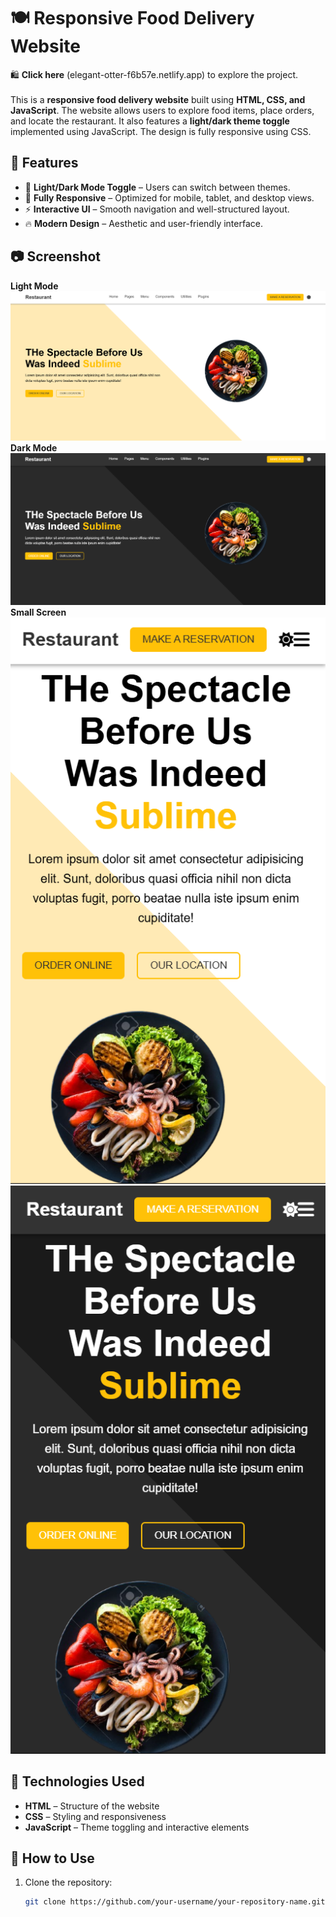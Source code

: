 # 🍽️ Responsive Food Delivery Website
🛍️ **Click here** (elegant-otter-f6b57e.netlify.app) to explore the project.  
<br/>
This is a **responsive food delivery website** built using **HTML, CSS, and JavaScript**. The website allows users to explore food items, place orders, and locate the restaurant. It also features a **light/dark theme toggle** implemented using JavaScript. The design is fully responsive using CSS.

## 🌟 Features

- 🎨 **Light/Dark Mode Toggle** – Users can switch between themes.
- 📱 **Fully Responsive** – Optimized for mobile, tablet, and desktop views.
- ⚡ **Interactive UI** – Smooth navigation and well-structured layout.
- 🔥 **Modern Design** – Aesthetic and user-friendly interface.

## 📷 Screenshot

**Light Mode**
![Food Delivery Website Preview](Demo_Look/demo_1.png)
<br/>
**Dark Mode**
![Food Delivery Website Preview](Demo_Look/demo_2.png)
<br/>
**Small Screen**
<br/>
![Food Delivery Website Preview](Demo_Look/sdemo_2.png)
![Food Delivery Website Preview](Demo_Look/sdemo_1.png)

## 🚀 Technologies Used

- **HTML** – Structure of the website
- **CSS** – Styling and responsiveness
- **JavaScript** – Theme toggling and interactive elements

## 🎯 How to Use

1. Clone the repository:
   ```bash
   git clone https://github.com/your-username/your-repository-name.git
